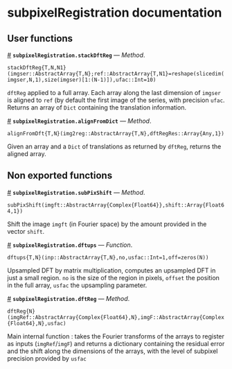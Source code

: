 
<a id='subpixelRegistration-documentation-1'></a>

# subpixelRegistration documentation


<a id='User-functions-1'></a>

## User functions

<a id='subpixelRegistration.stackDftReg-Tuple{AbstractArray{T,N}}' href='#subpixelRegistration.stackDftReg-Tuple{AbstractArray{T,N}}'>#</a>
**`subpixelRegistration.stackDftReg`** &mdash; *Method*.



`stackDftReg{T,N,N1}(imgser::AbstractArray{T,N};ref::AbstractArray{T,N1}=reshape(slicedim(imgser,N,1),size(imgser)[1:(N-1)]),ufac::Int=10)`

`dftReg` applied to a full array. Each array along the last dimension of `imgser` is aligned to `ref` (by default the first image of the series, with precision `ufac`. Returns an array of `Dict` containing the translation information.

<a id='subpixelRegistration.alignFromDict-Tuple{AbstractArray{T,N},Array{Any,1}}' href='#subpixelRegistration.alignFromDict-Tuple{AbstractArray{T,N},Array{Any,1}}'>#</a>
**`subpixelRegistration.alignFromDict`** &mdash; *Method*.



`alignFromDft{T,N}(img2reg::AbstractArray{T,N},dftRegRes::Array{Any,1})`

Given an array and a `Dict` of translations as returned by `dftReg`, returns the aligned array.


<a id='Non-exported-functions-1'></a>

## Non exported functions

<a id='subpixelRegistration.subPixShift-Tuple{AbstractArray{Complex{Float64},N},Array{Float64,1}}' href='#subpixelRegistration.subPixShift-Tuple{AbstractArray{Complex{Float64},N},Array{Float64,1}}'>#</a>
**`subpixelRegistration.subPixShift`** &mdash; *Method*.



`subPixShift(imgft::AbstractArray{Complex{Float64}},shift::Array{Float64,1})`

Shift the image `imgft` (in Fourier space) by the amount provided in the vector `shift`.

<a id='subpixelRegistration.dftups' href='#subpixelRegistration.dftups'>#</a>
**`subpixelRegistration.dftups`** &mdash; *Function*.



`dftups{T,N}(inp::AbstractArray{T,N},no,usfac::Int=1,off=zeros(N))`

Upsampled DFT by matrix multiplication, computes an upsampled DFT in just a small region. `no` is the size of the region in pixels, `offset` the position in the full array, `usfac` the upsampling parameter.

<a id='subpixelRegistration.dftReg-Tuple{AbstractArray{Complex{Float64},N},AbstractArray{Complex{Float64},N},Any}' href='#subpixelRegistration.dftReg-Tuple{AbstractArray{Complex{Float64},N},AbstractArray{Complex{Float64},N},Any}'>#</a>
**`subpixelRegistration.dftReg`** &mdash; *Method*.



`dftReg{N}(imgRef::AbstractArray{Complex{Float64},N},imgF::AbstractArray{Complex{Float64},N},usfac)`

Main internal function : takes the Fourier transforms of the arrays to register as inputs (`imgRef`/`imgF`) and returns a dictionary containing the residual error and the shift along the dimensions of the arrays, with the level of subpixel precision provided by `usfac`


